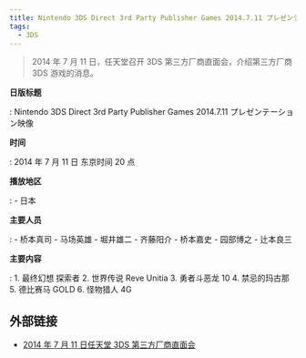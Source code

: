 ```yaml
---
title: Nintendo 3DS Direct 3rd Party Publisher Games 2014.7.11 プレゼンテーション映像
tags:
  - 3DS
---
```


> 2014 年 7 月 11 日，任天堂召开 3DS 第三方厂商直面会，介绍第三方厂商 3DS 游戏的消息。

**日版标题**

:   Nintendo 3DS Direct 3rd Party Publisher Games 2014.7.11 プレゼンテーション映像

**时间**

:   2014 年 7 月 11 日 东京时间 20 点

**播放地区**

:   - 日本

**主要人员**

:   - 桥本真司
	- 马场英雄
	- 堀井雄二
	- 齐藤阳介
	- 桥本嘉史
	- 园部博之
	- 辻本良三

**主要内容**

:   1. 最终幻想 探索者
	2. 世界传说 Reve Unitia
	3. 勇者斗恶龙 10
	4. 禁忌的玛古那
	5. 德比赛马 GOLD
	6. 怪物猎人 4G

## 外部链接

- [2014 年 7 月 11 日任天堂 3DS 第三方厂商直面会](https://www.bilibili.com/video/BV1SJ411478g/)
